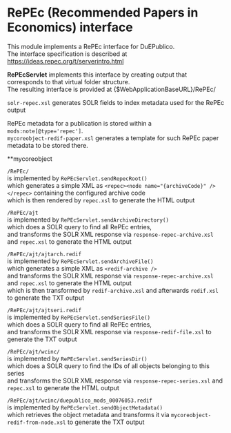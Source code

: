 # RePEc (Recommended Papers in Economics) interface

This module implements a RePEc interface for DuEPublico.<br/>
The interface specification is described at <https://ideas.repec.org/t/serverintro.html><br/>

**RePEcServlet** implements this interface by creating output 
that corresponds to that virtual folder structure.<br/>
The resulting interface is provided at {$WebApplicationBaseURL}/RePEc/<br/>

`solr-repec.xsl` generates SOLR fields to index metadata used for the RePEc output

RePEc metadata for a publication is stored within a `mods:note[@type='repec']`. <br/>
`mycoreobject-redif-paper.xsl` generates a template for such RePEc paper metadata to be stored there.

**mycoreobject
  
`/RePEc/`<br/> 
  is implemented by `RePEcServlet.sendRepecRoot()` <br/>
  which generates a simple XML as `<repec><node name="{archiveCode}" /></repec>` containing the configured archive code <br/>
  which is then rendered by `repec.xsl` to generate the HTML output <br/>
  
`/RePEc/ajt`<br/> 
  is implemented by `RePEcServlet.sendArchiveDirectory()` <br/>
  which does a SOLR query to find all RePEc entries, <br/>
  and transforms the SOLR XML response via `response-repec-archive.xsl` and `repec.xsl` to generate the HTML output <br/>

`/RePEc/ajt/ajtarch.redif`<br/>
  is implemented by `RePEcServlet.sendArchiveFile()` <br/>
  which generates a simple XML as `<redif-archive />` <br/>
  and transforms the SOLR XML response via `response-repec-archive.xsl` and `repec.xsl` to generate the HTML output <br/>
  which is then transformed by `redif-archive.xsl` and afterwards `redif.xsl` to generate the TXT output

`/RePEc/ajt/ajtseri.redif`<br/>
  is implemented by `RePEcServlet.sendSeriesFile()` <br/>
  which does a SOLR query to find all RePEc entries, <br/>
  and transforms the SOLR XML response via `response-redif-file.xsl` to generate the TXT output

`/RePEc/ajt/wcinc/`<br/>
  is implemented by `RePEcServlet.sendSeriesDir()` <br/>
  which does a SOLR query to find the IDs of all objects belonging to this series<br/>
  and transforms the SOLR XML response via `response-repec-series.xsl` and `repec.xsl` to generate the HTML output

`/RePEc/ajt/wcinc/duepublico_mods_00076053.redif`<br/>
  is implemented by `RePEcServlet.sendObjectMetadata()` <br/>
  which retrieves the object metadata 
  and transforms it via `mycoreobject-redif-from-node.xsl` to generate the TXT output
